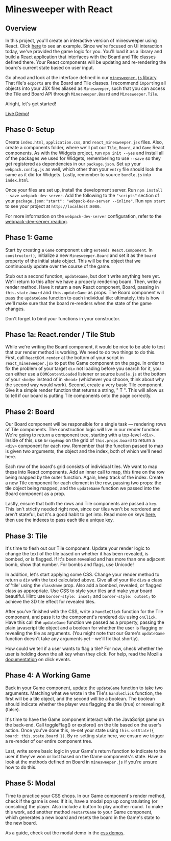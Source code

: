 # Minesweeper with React

## Overview

In this project, you'll create an interactive version of minesweeper using
React. Click [here][live-solution] to see an example. Since we're focused on UI
interaction today, we've provided the game logic for you. You'll load it as a
library and build a React application that interfaces with the Board and Tile
classes defined there. Your React components will be updating and re-rendering
the board's current state based on user input.

Go ahead and look at the interface defined in our [`minesweeper.js`
library][minesweeper-js]. That file's `exports` are the Board and Tile classes.
I recommend `import`ing all objects into your JSX files aliased as
`Minesweeper`, such that you can access the Tile and Board API through
`Minesweeper.Board` and `Minesweeper.Tile`.

Alright, let's get started!

[live-solution]: http://appacademy.github.io/curriculum/minesweeper/index.html
[minesweeper-js]: ./solution/minesweeper.js

[Live Demo!][live-solution]

## Phase 0: Setup

Create `index.html`, `application.css`, and `react_minesweeper.jsx` files. Also,
create a components folder, where we'll put our `Tile`, `Board`, and `Game`
React components. As with the Widgets project, run `npm init --yes` and install
all of the packages we used for Widgets, remembering to use `--save` so they get
registered as dependencies in our `package.json`. Set up your
`webpack.config.js` as well, which other than your `entry` file should look the
same as it did for Widgets. Lastly, remember to source `bundle.js` into
`index.html`.

Once your files are set up, install the development server. Run `npm install
--save webpack-dev-server`. Add the following to the `"scripts"` section of your
`package.json`: `"start": "webpack-dev-server --inline"`. Run `npm start` to see
your project at `http://localhost:8080`.

For more information on the `webpack-dev-server` configuration, refer to the
[webpack-dev-server reading](../../readings/webpack_dev_server.md).

## Phase 1: Game

Start by creating a `Game` component using `extends React.Component`. In
`constructor()`, initialize a new `Minesweeper.Board` and set it as the `board`
property of the initial state object. This will be the object that we
continuously update over the course of the game.

Stub out a second function, `updateGame`, but don't write anything here yet.
We'll return to this after we have a properly rendering board. Then, write a
render method. Have it return a new React component, Board, passing in
`this.state.board` and `this.updateGame` as props. The Board component will pass
the `updateGame` function to each individual tile: ultimately, this is how we'll
make sure that the board re-renders when the state of the game changes.

Don't forget to bind your functions in your constructor.

## Phase 1a: React.render / Tile Stub

While we're writing the Board component, it would be nice to be able to test
that our render method is working. We need to do two things to do this. First,
call `ReactDOM.render` at the bottom of your script in `react_minesweeper.jsx`
to put the Game component on the page. In order to fix the problem of your
target `div` not loading before you search for it, you can either use a
`DOMContentLoaded` listener or source `bundle.js` at the bottom of your `<body>`
instead of in `<head>` (whichever you choose, think about why the second way
would work). Second, create a very basic Tile component. Give it a simple render
function that returns a string, " T ". This will allow us to tell if our board
is putting Tile components onto the page correctly.

## Phase 2: Board

Our Board component will be responsible for a single task — rendering rows of
Tile components. The construction logic will live in our render function. We're
going to return a component tree, starting with a top-level `<div>`. Inside of
this, use `Array#map` on the grid of `this.props.board` to return a `<div>`
component for each row. Remember that the function passed to map is given two
arguments, the object and the index, both of which we'll need here.

Each row of the board's grid consists of individual tiles. We want to map these
into React components. Add an inner call to map, this time on the row being
mapped by the outer function. Again, keep track of the index. Create a new Tile
component for each element in the row, passing two props: the tile object being
mapped, and the `updateGame` function we passed into the Board component as a
prop.

Lastly, ensure that both the rows and Tile components are passed a `key`. This
isn't strictly needed right now, since our tiles won't be reordered and aren't
stateful, but it's a good habit to get into. Read more on keys
[here][react-keys], then use the indexes to pass each tile a unique key.

[react-keys]:
https://facebook.github.io/react/docs/reconciliation.html#list-wise-diff

## Phase 3: Tile

It's time to flesh out our Tile component. Update your render logic to change
the text of the tile based on whether it has been revealed, is bombed, or is
flagged. If it's been revealed and has more than one adjacent bomb, show that
number. For bombs and flags, use Unicode!

In addition, let's start applying some CSS. Change your render method to return
a `div` with the text calculated above. Give all of your tile `div`s a class of
'tile' using the `className` prop. Also add a bombed, revealed, or flagged class
as appropriate. Use CSS to style your tiles and make your board beautiful. Hint:
use `border-style: inset;` and `border-style: outset;` to achieve the 3D tile
effect for revealed tiles.

After you've finished with the CSS, write a `handleClick` function for the Tile
component, and pass it to the component's rendered `div` using `onClick`. Have
this call the `updateGame` function we passed as a property, passing the plain
javascript tile object and a boolean for whether the user is flagging or
revealing the tile as arguments. (You might note that our Game's `updateGame`
function doesn't take any arguments yet – we'll fix that shortly).

How could we tell if a user wants to flag a tile? For now, check whether the
user is holding down the alt key when they click. For help, read the Mozilla
[documentation][click-docs] on click events.

[click-docs]: https://developer.mozilla.org/en-US/docs/Web/Events/click

## Phase 4: A Working Game

Back in your Game component, update the `updateGame` function to take two
arguments. Matching what we wrote in the Tile's `handleClick` function, the
first will be a tile object, and the second will be a boolean. The boolean
should indicate whether the player was flagging the tile (true) or revealing it
(false).

It's time to have the Game component interact with the JavaScript game on the
back-end. Call toggleFlag() or explore() on the tile based on the user's action.
Once you've done this, re-set your state using `this.setState({ board:
this.state.board })`. By re-setting state here, we ensure we trigger a re-render
of our entire component tree.

Last, write some basic logic in your Game's return function to indicate to the
user if they've won or lost based on the Game components's state. Have a look at
the methods defined on Board in `minesweeper.js` if you're unsure how to do
this.

## Phase 5: Modal

Time to practice your CSS chops. In our Game component's render method, check if
the game is over. If it is, have a modal pop up congratulating (or consoling)
the player. Also include a button to play another round. To make this work, add
another method `restartGame` to your Game component, which generates a new board
and resets the board in the Game's state to the new board.

As a guide, check out the modal demo in the [css demos][css-demos].

[css-demos]: ../../../html-css/demos/css_demos
